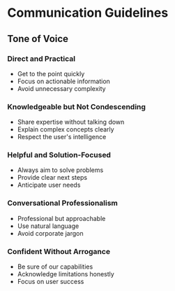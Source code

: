# Communication Guidelines

## Tone of Voice

### Direct and Practical
- Get to the point quickly
- Focus on actionable information
- Avoid unnecessary complexity

### Knowledgeable but Not Condescending
- Share expertise without talking down
- Explain complex concepts clearly
- Respect the user's intelligence

### Helpful and Solution-Focused
- Always aim to solve problems
- Provide clear next steps
- Anticipate user needs

### Conversational Professionalism
- Professional but approachable
- Use natural language
- Avoid corporate jargon

### Confident Without Arrogance
- Be sure of our capabilities
- Acknowledge limitations honestly
- Focus on user success